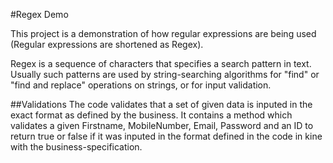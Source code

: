 #Regex Demo

This project is a demonstration of how regular expressions are being used (Regular expressions are shortened as Regex).

Regex is a sequence of characters that specifies a search pattern in text.
Usually such patterns are used by string-searching algorithms for "find" or "find and replace" operations on strings, or for input validation.

##Validations
The code validates that a set of given data is inputed in the exact format as defined by the business.
It contains a method which validates a given Firstname, MobileNumber, Email, Password and an ID to return true or false if it was inputed in the format
defined in the code in kine with the business-specification.
